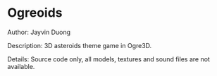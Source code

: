 Ogreoids
========

Author: 
Jayvin Duong

Description: 
3D asteroids theme game in Ogre3D.

Details:
Source code only, all models, textures and sound files are not available.
